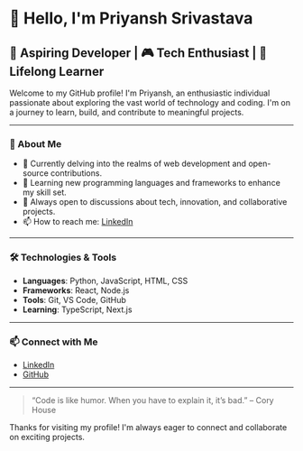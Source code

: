 <!---

- 👋 Hi, I’m @PriyanshSrivastava0305
- 👀 I’m interested in exploring stuff
- 🌱 I’m currently learning how to code
- 💞️ I’m looking to collaborate on open source projects
--->

# 👋 Hello, I'm Priyansh Srivastava

## 🚀 Aspiring Developer | 🎮 Tech Enthusiast | 🌱 Lifelong Learner

Welcome to my GitHub profile! I'm Priyansh, an enthusiastic individual passionate about exploring the vast world of technology and coding. I'm on a journey to learn, build, and contribute to meaningful projects.

---

### 🌟 About Me

- 🔭 Currently delving into the realms of web development and open-source contributions.
- 🌱 Learning new programming languages and frameworks to enhance my skill set.
- 💬 Always open to discussions about tech, innovation, and collaborative projects.
- 📫 How to reach me: [LinkedIn](https://www.linkedin.com/in/priyansh-srivastava-91a0511bb/)

---

### 🛠️ Technologies & Tools

- **Languages**: Python, JavaScript, HTML, CSS
- **Frameworks**: React, Node.js
- **Tools**: Git, VS Code, GitHub
- **Learning**: TypeScript, Next.js

---


### 📫 Connect with Me

- [LinkedIn](https://www.linkedin.com/in/priyansh-srivastava-91a0511bb/)
- [GitHub](https://github.com/PriyanshSrivastava0305)

---

> “Code is like humor. When you have to explain it, it’s bad.” – Cory House

Thanks for visiting my profile! I'm always eager to connect and collaborate on exciting projects.



<!---
PriyanshSrivastava0305/PriyanshSrivastava0305 is a ✨ special ✨ repository because its `README.md` (this file) appears on your GitHub profile.
You can click the Preview link to take a look at your changes.
--->
